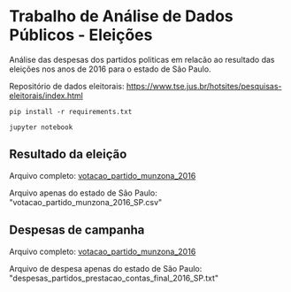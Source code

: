 # Trabalho de Análise de Dados Públicos - Eleições

Análise das despesas dos partidos politicas em relacão ao resultado das eleições nos anos de 2016 para o estado de São Paulo.

Repositório de dados eleitorais: https://www.tse.jus.br/hotsites/pesquisas-eleitorais/index.html

```
pip install -r requirements.txt
```

```
jupyter notebook
```

## Resultado da eleição

Arquivo completo: [votacao_partido_munzona_2016](https://cdn.tse.jus.br/estatistica/sead/odsele/votacao_partido_munzona/votacao_partido_munzona_2016.zip)

Arquivo apenas do estado de São Paulo: "votacao_partido_munzona_2016_SP.csv"

## Despesas de campanha

Arquivo completo: [votacao_partido_munzona_2016](https://cdn.tse.jus.br/estatistica/sead/odsele/prestacao_contas/prestacao_contas_2016.zip)

Arquivo de despesa apenas do estado de São Paulo: "despesas_partidos_prestacao_contas_final_2016_SP.txt"

